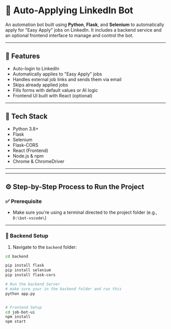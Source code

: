# 🤖 Auto-Applying LinkedIn Bot

An automation bot built using **Python**, **Flask**, and **Selenium** to automatically apply for "Easy Apply" jobs on LinkedIn. It includes a backend service and an optional frontend interface to manage and control the bot.

---

## 📌 Features

- Auto-login to LinkedIn
- Automatically applies to "Easy Apply" jobs
- Handles external job links and sends them via email
- Skips already applied jobs
- Fills forms with default values or AI logic
- Frontend UI built with React (optional)

---

## 🧰 Tech Stack

- Python 3.8+
- Flask
- Selenium
- Flask-CORS
- React (Frontend)
- Node.js & npm
- Chrome & ChromeDriver

---

---

## ⚙️ Step-by-Step Process to Run the Project

### ✅ Prerequisite

- Make sure you're using a terminal directed to the project folder (e.g., `D:\bot-vscode\`)

---

### 🔧 Backend Setup

1. Navigate to the `backend` folder:

```bash
cd backend

pip install flask
pip install selenium
pip install flask-cors

# Run the backend Server
# make sure your in the backend folder and run this
python app.py


# Frontend Setup
cd job-bot-ui
npm install
npm start

